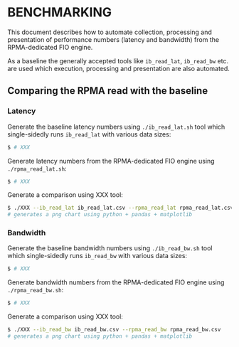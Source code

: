 # BENCHMARKING

This document describes how to automate collection, processing and presentation of performance numbers (latency and bandwidth) from the RPMA-dedicated FIO engine.

As a baseline the generally accepted tools like `ib_read_lat`, `ib_read_bw` etc. are used which execution, processing and presentation are also automated.

## Comparing the RPMA read with the baseline

### Latency

Generate the baseline latency numbers using `./ib_read_lat.sh` tool which single-sidedly runs `ib_read_lat` with various data sizes:

```sh
$ # XXX
```

Generate latency numbers from the RPMA-dedicated FIO engine using `./rpma_read_lat.sh`:

```sh
$ # XXX
```

Generate a comparison using XXX tool:

```sh
$ ./XXX --ib_read_lat ib_read_lat.csv --rpma_read_lat rpma_read_lat.csv
# generates a png chart using python + pandas + matplotlib
```

### Bandwidth

Generate the baseline bandwidth numbers using `./ib_read_bw.sh` tool which single-sidedly runs `ib_read_bw` with various data sizes:

```sh
$ # XXX
```

Generate bandwidth numbers from the RPMA-dedicated FIO engine using `./rpma_read_bw.sh`:

```sh
$ # XXX
```

Generate a comparison using XXX tool:

```sh
$ ./XXX --ib_read_bw ib_read_bw.csv --rpma_read_bw rpma_read_bw.csv
# generates a png chart using python + pandas + matplotlib
```
